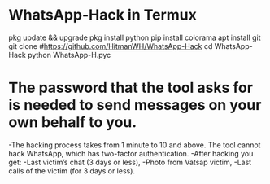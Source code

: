 # WhatsApp-Hack in Termux 

pkg update && upgrade 
pkg install python 
pip install colorama
apt install git
git clone #https://github.com/HitmanWH/WhatsApp-Hack
cd WhatsApp-Hack
python WhatsApp-H.pyc


# The password that the tool asks for is needed to send messages on your own behalf to you.

-The hacking process takes from 1 minute to 10 and above. The tool cannot hack WhatsApp, which has two-factor authentication.
-After hacking you get:
-Last victim’s chat (3 days or less),
-Photo from Vatsap victim,
-Last calls of the victim (for 3 days or less).
